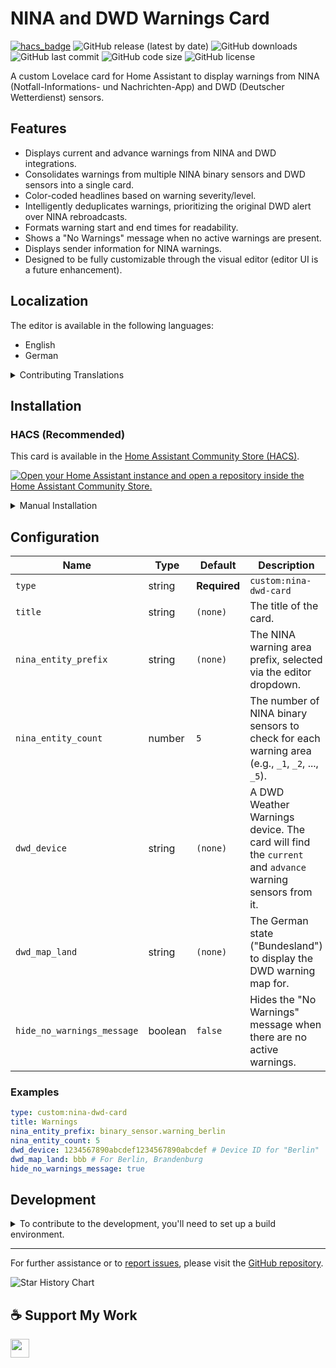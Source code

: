 # NINA and DWD Warnings Card

[![hacs_badge](https://img.shields.io/badge/HACS-Custom-41BDF5.svg?style=flat-square)](https://github.com/hacs/integration)
![GitHub release (latest by date)](https://img.shields.io/github/v/release/timmaurice/lovelace-nina-dwd-card?style=flat-square)
![GitHub downloads](https://img.shields.io/github/downloads/timmaurice/lovelace-nina-dwd-card/total?style=flat-square)
![GitHub last commit](https://img.shields.io/github/last-commit/timmaurice/lovelace-nina-dwd-card.svg?style=flat-square)
![GitHub code size](https://img.shields.io/github/languages/code-size/timmaurice/lovelace-nina-dwd-card.svg?style=flat-square)
![GitHub license](https://img.shields.io/github/license/timmaurice/lovelace-nina-dwd-card?style=flat-square)

A custom Lovelace card for Home Assistant to display warnings from NINA (Notfall-Informations- und Nachrichten-App) and DWD (Deutscher Wetterdienst) sensors.

## Features

- Displays current and advance warnings from NINA and DWD integrations.
- Consolidates warnings from multiple NINA binary sensors and DWD sensors into a single card.
- Color-coded headlines based on warning severity/level.
- Intelligently deduplicates warnings, prioritizing the original DWD alert over NINA rebroadcasts.
- Formats warning start and end times for readability.
- Shows a "No Warnings" message when no active warnings are present.
- Displays sender information for NINA warnings.
- Designed to be fully customizable through the visual editor (editor UI is a future enhancement).

## Localization

The editor is available in the following languages:

- English
- German

<details>
<summary>Contributing Translations</summary>

If you would like to contribute a new translation:

1.  Fork the repository on GitHub.
2.  In the `src/translation` directory, copy `en.json` and rename it to your language code (e.g., `fr.json` for French).
3.  Translate all the values in the new file.
4.  Submit a pull request with your changes.

</details>

## Installation

### HACS (Recommended)

This card is available in the [Home Assistant Community Store (HACS)](https://hacs.xyz/).

<a href="https://my.home-assistant.io/redirect/hacs_repository/?owner=timmaurice&repository=lovelace-nina-dwd-card&category=plugin" target="_blank" rel="noreferrer noopener"><img src="https://my.home-assistant.io/badges/hacs_repository.svg" alt="Open your Home Assistant instance and open a repository inside the Home Assistant Community Store." /></a>

<details>
<summary>Manual Installation</summary>

1.  Download the `nina-dwd-card.js` file from the latest release.
2.  Place the `nina-dwd-card.js` file in your `config/www` directory.
3.  Add the resource reference to your Lovelace configuration under `Settings` -> `Dashboards` -> `...` -> `Resources`.
    - URL: `/local/nina-dwd-card.js`
    - Resource Type: `JavaScript Module`

You can now add the card to your dashboard.

</details>

## Configuration

| Name                       | Type    | Default      | Description                                                                                            |
| -------------------------- | ------- | ------------ | ------------------------------------------------------------------------------------------------------ |
| `type`                     | string  | **Required** | `custom:nina-dwd-card`                                                                                 |
| `title`                    | string  | `(none)`     | The title of the card.                                                                                 |
| `nina_entity_prefix`       | string  | `(none)`     | The NINA warning area prefix, selected via the editor dropdown.                                        |
| `nina_entity_count`        | number  | `5`          | The number of NINA binary sensors to check for each warning area (e.g., `_1`, `_2`, ..., `_5`).        |
| `dwd_device`               | string  | `(none)`     | A DWD Weather Warnings device. The card will find the `current` and `advance` warning sensors from it. |
| `dwd_map_land`             | string  | `(none)`     | The German state ("Bundesland") to display the DWD warning map for.                                    |
| `hide_no_warnings_message` | boolean | `false`      | Hides the "No Warnings" message when there are no active warnings.                                     |

### Examples

```yaml
type: custom:nina-dwd-card
title: Warnings
nina_entity_prefix: binary_sensor.warning_berlin
nina_entity_count: 5
dwd_device: 1234567890abcdef1234567890abcdef # Device ID for "Berlin"
dwd_map_land: bbb # For Berlin, Brandenburg
hide_no_warnings_message: true
```

## Development

<details>
<summary>To contribute to the development, you'll need to set up a build environment.</summary>

1.  **Clone the repository:**

    ```bash
    git clone https://github.com/timmaurice/lovelace-nina-dwd-card.git
    cd lovelace-nina-dwd-card
    ```

2.  **Install dependencies:**

    ```bash
    npm install
    ```

3.  **Build the card:**
    This command will build for changes in the `src` directory and rebuild the card.

    ```bash
    npm run build
    ```

4.  In your Home Assistant instance, you will need to configure Lovelace to use the local development version of the card from `dist/nina-dwd-card.js`.
</details>

---

For further assistance or to [report issues](https://github.com/timmaurice/lovelace-nina-dwd-card/issues), please visit the [GitHub repository](https://github.com/timmaurice/lovelace-nina-dwd-card).

![Star History Chart](https://api.star-history.com/svg?repos=timmaurice/lovelace-nina-dwd-card&type=Date)

## ☕ Support My Work

[<img src="https://cdn.buymeacoffee.com/buttons/v2/default-yellow.png" height="30" />](https://www.buymeacoffee.com/timmaurice)
